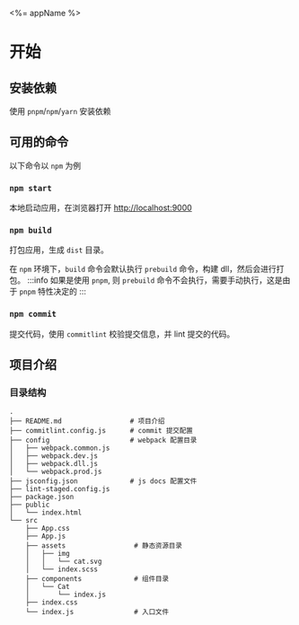 <%= appName %>

# 开始

## 安装依赖

使用 `pnpm`/`npm`/`yarn` 安装依赖

## 可用的命令

以下命令以 `npm` 为例


### `npm start`

本地启动应用，在浏览器打开 [http://localhost:9000](http://localhost:9000) 

### `npm build`

打包应用，生成 `dist` 目录。

在 `npm` 环境下，`build` 命令会默认执行 `prebuild` 命令，构建 dll，然后会进行打包。
:::info
如果是使用 `pnpm`, 则 `prebuild` 命令不会执行，需要手动执行，这是由于 `pnpm` 特性决定的
:::


### `npm commit`

提交代码，使用 `commitlint` 校验提交信息，并 lint 提交的代码。

## 项目介绍

### 目录结构
```
.
├── README.md                 # 项目介绍
├── commitlint.config.js      # commit 提交配置
├── config                    # webpack 配置目录
│   ├── webpack.common.js
│   ├── webpack.dev.js
│   ├── webpack.dll.js
│   └── webpack.prod.js
├── jsconfig.json             # js docs 配置文件
├── lint-staged.config.js
├── package.json
├── public
│   └── index.html
└── src                        
    ├── App.css
    ├── App.js
    ├── assets                 # 静态资源目录
    │   ├── img
    │   │   └── cat.svg
    │   └── index.scss
    ├── components             # 组件目录
    │   └── Cat
    │       └── index.js
    ├── index.css
    └── index.js               # 入口文件
```
